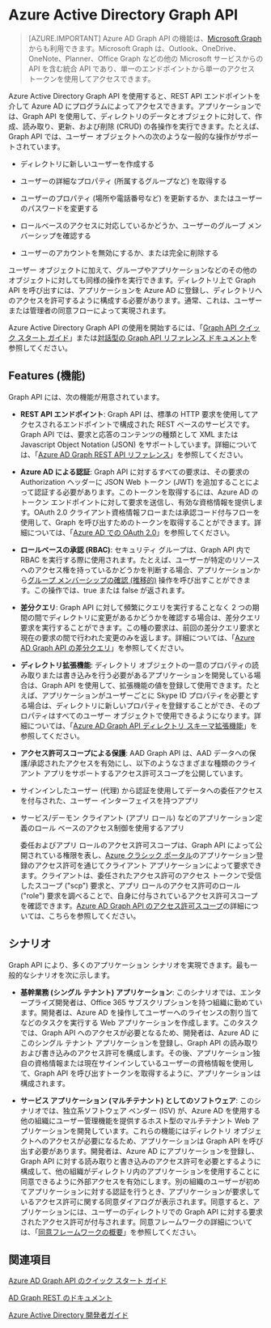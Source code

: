 <properties
   pageTitle="Azure Active Directory Graph API | Microsoft Azure"
   description="REST API エンドポイントを介して Azure AD にプログラムでアクセスできる Graph API の概要およびクイック スタート ガイドです。"
   services="active-directory"
   documentationCenter=""
   authors="msmbaldwin"
   manager="mbaldwin"
   editor="mbaldwin" />
<tags
   ms.service="active-directory"
   ms.devlang="na"
   ms.topic="article"
   ms.tgt_pltfrm="na"
   ms.workload="identity"
   ms.date="09/16/2016"
   ms.author="mbaldwin" />

# Azure Active Directory Graph API

> [AZURE.IMPORTANT] Azure AD Graph API の機能は、[Microsoft Graph](https://graph.microsoft.io/) からも利用できます。Microsoft Graph は、Outlook、OneDrive、OneNote、Planner、Office Graph などの他の Microsoft サービスからの API を含む統合 API であり、単一のエンドポイントから単一のアクセス トークンを使用してアクセスできます。

Azure Active Directory Graph API を使用すると、REST API エンドポイントを介して Azure AD にプログラムによってアクセスできます。アプリケーションでは、Graph API を使用して、ディレクトリのデータとオブジェクトに対して、作成、読み取り、更新、および削除 (CRUD) の各操作を実行できます。たとえば、Graph API では、ユーザー オブジェクトへの次のような一般的な操作がサポートされています。

- ディレクトリに新しいユーザーを作成する

- ユーザーの詳細なプロパティ (所属するグループなど) を取得する

- ユーザーのプロパティ (場所や電話番号など) を更新するか、またはユーザーのパスワードを変更する

- ロールベースのアクセスに対応しているかどうか、ユーザーのグループ メンバーシップを確認する

- ユーザーのアカウントを無効にするか、または完全に削除する

ユーザー オブジェクトに加えて、グループやアプリケーションなどのその他のオブジェクトに対しても同様の操作を実行できます。ディレクトリ上で Graph API を呼び出すには、アプリケーションを Azure AD に登録し、ディレクトリへのアクセスを許可するように構成する必要があります。通常、これは、ユーザーまたは管理者の同意フローによって実現されます。

Azure Active Directory Graph API の使用を開始するには、「[Graph API クイック スタート ガイド](active-directory-graph-api-quickstart.md)」または[対話型の Graph API リファレンス ドキュメント](https://msdn.microsoft.com/Library/Azure/Ad/Graph/api/api-catalog)を参照してください。


## Features (機能)

Graph API には、次の機能が用意されています。

- **REST API エンドポイント**: Graph API は、標準の HTTP 要求を使用してアクセスされるエンドポイントで構成された REST ベースのサービスです。Graph API では、要求と応答のコンテンツの種類として XML または Javascript Object Notation (JSON) をサポートしています。詳細については、「[Azure AD Graph REST API リファレンス](https://msdn.microsoft.com/Library/Azure/Ad/Graph/api/api-catalog)」を参照してください。

- **Azure AD による認証**: Graph API に対するすべての要求は、その要求の Authorization ヘッダーに JSON Web トークン (JWT) を追加することによって認証する必要があります。このトークンを取得するには、Azure AD のトークン エンドポイントに対して要求を送信し、有効な資格情報を提供します。OAuth 2.0 クライアント資格情報フローまたは承認コード付与フローを使用して、Graph を呼び出すためのトークンを取得することができます。詳細については、「[Azure AD での OAuth 2.0](https://msdn.microsoft.com/library/azure/dn645545.aspx)」を参照してください。

- **ロールベースの承認 (RBAC)**: セキュリティ グループは、Graph API 内で RBAC を実行する際に使用されます。たとえば、ユーザーが特定のリソースへのアクセス権を持っているかどうかを判断する場合、アプリケーションから[グループ メンバーシップの確認 (推移的)](https://msdn.microsoft.com/Library/Azure/Ad/Graph/api/groups-operations#FunctionsandactionsongroupsCheckmembershipinaspecificgrouptransitive) 操作を呼び出すことができます。この操作では、true または false が返されます。

- **差分クエリ**: Graph API に対して頻繁にクエリを実行することなく 2 つの期間の間でディレクトリに変更があるかどうかを確認する場合は、差分クエリ要求を実行することができます。この種の要求は、前回の差分クエリ要求と現在の要求の間で行われた変更のみを返します。詳細については、「[Azure AD Graph API の差分クエリ](https://msdn.microsoft.com/Library/Azure/Ad/Graph/howto/azure-ad-graph-api-differential-query)」を参照してください。

- **ディレクトリ拡張機能**: ディレクトリ オブジェクトの一意のプロパティの読み取りまたは書き込みを行う必要があるアプリケーションを開発している場合は、Graph API を使用して、拡張機能の値を登録して使用できます。たとえば、アプリケーションがユーザーごとに Skype ID プロパティを必要とする場合は、ディレクトリに新しいプロパティを登録することができ、そのプロパティはすべてのユーザー オブジェクトで使用できるようになります。詳細については、「[Azure AD Graph API ディレクトリ スキーマ拡張機能](https://msdn.microsoft.com/Library/Azure/Ad/Graph/howto/azure-ad-graph-api-directory-schema-extensions)」を参照してください。

- **アクセス許可スコープによる保護**: AAD Graph API は、AAD データへの保護/承認されたアクセスを有効にし、以下のようなさまざまな種類のクライアント アプリをサポートするアクセス許可スコープを公開しています。
 - サインインしたユーザー (代理) から認証を使用してデータへの委任アクセスを付与された、ユーザー インターフェイスを持つアプリ
  - サービス/デーモン クライアント (アプリ ロール) などのアプリケーション定義のロール ベースのアクセス制御を使用するアプリ

    委任およびアプリ ロールのアクセス許可スコープは、Graph API によって公開されている権限を表し、[Azure クラシック ポータル](https://manage.windowsazure.com)のアプリケーション登録のアクセス許可を通じてクライアント アプリケーションによって要求できます。クライアントは、委任されたアクセス許可のアクセス トークンで受信したスコープ ("scp") 要求と、アプリ ロールのアクセス許可のロール ("role") 要求を調べることで、自身に付与されているアクセス許可スコープを確認できます。[Azure AD Graph API のアクセス許可スコープ](https://msdn.microsoft.com/Library/Azure/Ad/Graph/howto/azure-ad-graph-api-permission-scopes)の詳細については、こちらを参照してください。


## シナリオ

Graph API により、多くのアプリケーション シナリオを実現できます。最も一般的なシナリオを次に示します。

- **基幹業務 (シングル テナント) アプリケーション**: このシナリオでは、エンタープライズ開発者は、Office 365 サブスクリプションを持つ組織に勤めています。開発者は、Azure AD を操作してユーザーへのライセンスの割り当てなどのタスクを実行する Web アプリケーションを作成します。このタスクでは、Graph API へのアクセスが必要となるため、開発者は、Azure AD にこのシングル テナント アプリケーションを登録し、Graph API の読み取りおよび書き込みのアクセス許可を構成します。その後、アプリケーション独自の資格情報または現在サインインしているユーザーの資格情報を使用して、Graph API を呼び出すトークンを取得するように、アプリケーションは構成されます。

- **サービス アプリケーション (マルチテナント) としてのソフトウェア**: このシナリオでは、独立系ソフトウェア ベンダー (ISV) が、Azure AD を使用する他の組織にユーザー管理機能を提供するホスト型のマルチテナント Web アプリケーションを開発しています。これらの機能にはディレクトリ オブジェクトへのアクセスが必要になるため、アプリケーションは Graph API を呼び出す必要があります。開発者は、Azure AD にアプリケーションを登録し、Graph API に対する読み取りと書き込みのアクセス許可を必要とするように構成して、他の組織がディレクトリ内のアプリケーションを使用することに同意できるように外部アクセスを有効にします。別の組織のユーザーが初めてアプリケーションに対する認証を行うとき、アプリケーションが要求しているアクセス許可に関する同意ダイアログが表示されます。同意すると、アプリケーションには、ユーザーのディレクトリでの Graph API に対する要求されたアクセス許可が付与されます。同意フレームワークの詳細については、「[同意フレームワークの概要](active-directory-integrating-applications.md)」を参照してください。

## 関連項目

[Azure AD Graph API のクイック スタート ガイド](active-directory-graph-api-quickstart.md)

[AD Graph REST のドキュメント](https://msdn.microsoft.com/Library/Azure/Ad/Graph/api/api-catalog)

[Azure Active Directory 開発者ガイド](active-directory-developers-guide.md)

<!---HONumber=AcomDC_0921_2016-->